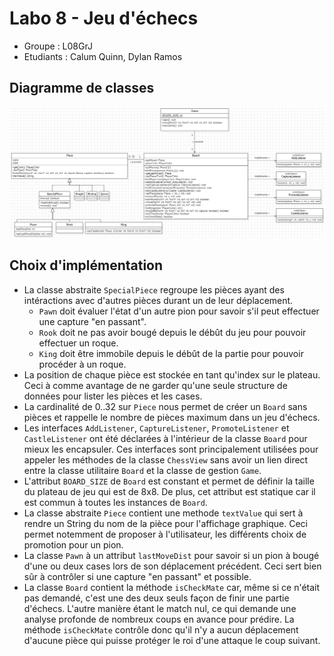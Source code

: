 # Labo 8 - Jeu d'échecs

- Groupe : L08GrJ
- Etudiants : Calum Quinn, Dylan Ramos

## Diagramme de classes

![img.png](img.png)

## Choix d'implémentation

- La classe abstraite `SpecialPiece` regroupe les pièces ayant des intéractions avec d'autres pièces durant un de leur déplacement.
  - `Pawn` doit évaluer l'état d'un autre pion pour savoir s'il peut effectuer une capture "en passant".
  - `Rook` doit ne pas avoir bougé depuis le débût du jeu pour pouvoir effectuer un roque.
  - `King` doit être immobile depuis le débût de la partie pour pouvoir procéder à un roque.
- La position de chaque pièce est stockée en tant qu'index sur le plateau. Ceci à comme avantage de ne garder qu'une seule structure de données pour lister les pièces et les cases.
- La cardinalité de 0..32 sur `Piece` nous permet de créer un `Board` sans pièces et rappelle le nombre de pièces
    maximum dans un jeu d'échecs.
- Les interfaces `AddListener`, `CaptureListener`, `PromoteListener` et `CastleListener` ont été déclarées à l'intérieur de la classe `Board` pour mieux les encapsuler.
  Ces interfaces sont principalement utilisées pour appeler les méthodes de la classe `ChessView` sans avoir un lien direct entre la classe utilitaire `Board` et la classe de gestion `Game`.
- L'attribut `BOARD_SIZE` de `Board` est constant et permet de définir la taille du plateau de jeu qui est de 8x8. De plus,
  cet attribut est statique car il est commun à toutes les instances de `Board`.
- La classe abstraite `Piece` contient une methode `textValue` qui sert à rendre un String du nom de la pièce pour l'affichage graphique. Ceci permet notemment de proposer à l'utilisateur,
  les différents choix de promotion pour un pion.
- La classe `Pawn` à un attribut `lastMoveDist` pour savoir si un pion à bougé d'une ou deux cases lors de son déplacement précédent. 
  Ceci sert bien sûr à contrôler si une capture "en passant" et possible.
- La classe `Board` contient la méthode `isCheckMate` car, même si ce n'était pas demandé, c'est une des deux seuls façon de finir une partie d'échecs.
  L'autre manière étant le match nul, ce qui demande une analyse profonde de nombreux coups en avance pour prédire. 
  La méthode `isCheckMate` contrôle donc qu'il n'y a aucun déplacement d'aucune pièce qui puisse protéger le roi d'une attaque le coup suivant.